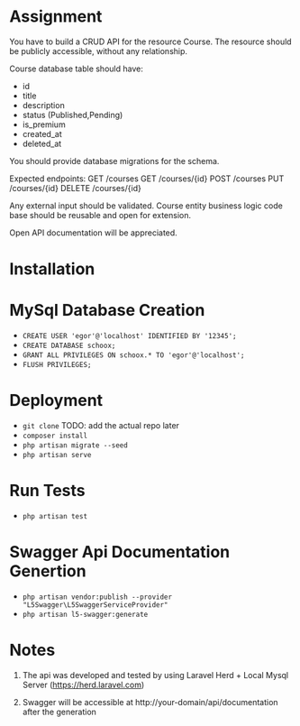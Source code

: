 # Assignment

You have to build a CRUD API for the resource Course. The resource should be publicly
accessible, without any relationship.

Course database table should have:
- id
- title
- description
- status (Published,Pending)
- is_premium
- created_at
- deleted_at

You should provide database migrations for the schema.

Expected endpoints:
GET /courses
GET /courses/{id}
POST /courses
PUT /courses/{id}
DELETE /courses/{id}

Any external input should be validated.
Course entity business logic code base should be reusable and open for extension.

Open API documentation will be appreciated.

# Installation

# MySql Database Creation
- `CREATE USER 'egor'@'localhost' IDENTIFIED BY '12345';`
- `CREATE DATABASE schoox;`
- `GRANT ALL PRIVILEGES ON schoox.* TO 'egor'@'localhost';`
- `FLUSH PRIVILEGES;`

# Deployment
- `git clone`  TODO: add the actual repo later
- `composer install`
- `php artisan migrate --seed`
- `php artisan serve` 

# Run Tests
- `php artisan test`

# Swagger Api Documentation Genertion
- `php artisan vendor:publish --provider "L5Swagger\L5SwaggerServiceProvider"`
- `php artisan l5-swagger:generate`

# Notes

1) The api was developed and tested by using Laravel Herd + Local Mysql Server (https://herd.laravel.com)

2) Swagger will be accessible at http://your-domain/api/documentation after the generation

